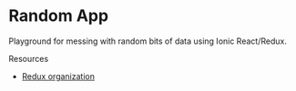 # Random App

Playground for messing with random bits of data using Ionic React/Redux.


Resources

- [Redux organization](https://asleepysamurai.com/articles/organizing-your-react-redux-codebase)